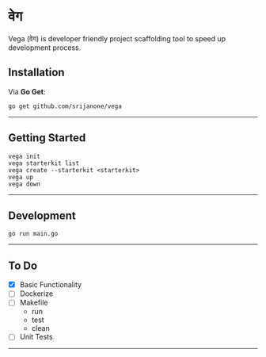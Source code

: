 # वेग

Vega (वेग) is developer friendly project scaffolding tool to speed up development process.


## Installation

Via **Go Get**:

```
go get github.com/srijanone/vega
```
---

## Getting Started

```console
vega init
vega starterkit list
vega create --starterkit <starterkit>
vega up
vega down
```
---

## Development

`go run main.go`

---

## To Do

- [x] Basic Functionality
- [ ] Dockerize
- [ ] Makefile
  - run
  - test
  - clean
- [ ] Unit Tests

---

```



```